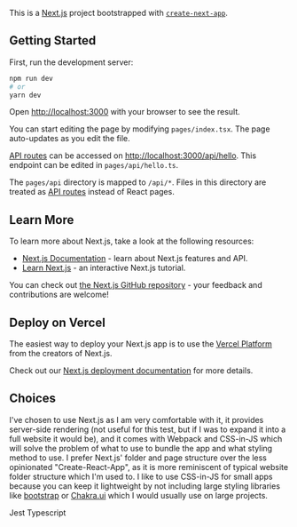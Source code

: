 This is a [Next.js](https://nextjs.org/) project bootstrapped with [`create-next-app`](https://github.com/vercel/next.js/tree/canary/packages/create-next-app).

## Getting Started

First, run the development server:

```bash
npm run dev
# or
yarn dev
```

Open [http://localhost:3000](http://localhost:3000) with your browser to see the result.

You can start editing the page by modifying `pages/index.tsx`. The page auto-updates as you edit the file.

[API routes](https://nextjs.org/docs/api-routes/introduction) can be accessed on [http://localhost:3000/api/hello](http://localhost:3000/api/hello). This endpoint can be edited in `pages/api/hello.ts`.

The `pages/api` directory is mapped to `/api/*`. Files in this directory are treated as [API routes](https://nextjs.org/docs/api-routes/introduction) instead of React pages.

## Learn More

To learn more about Next.js, take a look at the following resources:

- [Next.js Documentation](https://nextjs.org/docs) - learn about Next.js features and API.
- [Learn Next.js](https://nextjs.org/learn) - an interactive Next.js tutorial.

You can check out [the Next.js GitHub repository](https://github.com/vercel/next.js/) - your feedback and contributions are welcome!

## Deploy on Vercel

The easiest way to deploy your Next.js app is to use the [Vercel Platform](https://vercel.com/new?utm_medium=default-template&filter=next.js&utm_source=create-next-app&utm_campaign=create-next-app-readme) from the creators of Next.js.

Check out our [Next.js deployment documentation](https://nextjs.org/docs/deployment) for more details.

## Choices

I've chosen to use Next.js as I am very comfortable with it, it provides server-side rendering (not useful for this test, but if I was to expand it into a full website it would be), and it comes with Webpack and CSS-in-JS which will solve the problem of what to use to bundle the app and what styling method to use. I prefer Next.js' folder and page structure over the less opinionated "Create-React-App", as it is more reminiscent of typical website folder structure which I'm used to. I like to use CSS-in-JS for small apps because you can keep it lightweight by not including large styling libraries like [bootstrap](https://getbootstrap.com/docs/5.0/getting-started/introduction/) or [Chakra.ui](https://chakra-ui.com/) which I would usually use on large projects.

Jest
Typescript
